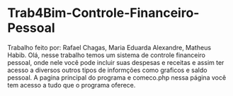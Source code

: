 # Trab4Bim-Controle-Financeiro-Pessoal
Trabalho feito por: Rafael Chagas, Maria Eduarda Alexandre, Matheus Habib.
Olá, nesse trabalho temos um sistema de controle financeiro pessoal, onde nele você pode incluir suas despesas e receitas e assim ter acesso a diversos outros tipos de informções como graficos e saldo pessoal. A pagina principal do programa e comeco.php nessa página você tem acesso a tudo que o programa oferece.
